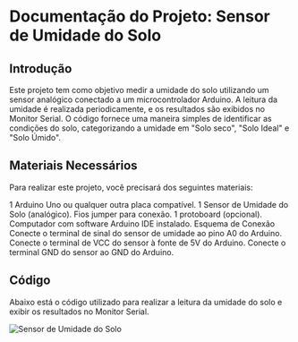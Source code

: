 # Documentação do Projeto: Sensor de Umidade do Solo

## Introdução
Este projeto tem como objetivo medir a umidade do solo utilizando um sensor analógico conectado a um microcontrolador Arduino.
A leitura da umidade é realizada periodicamente, e os resultados são exibidos no Monitor Serial. O código fornece uma maneira simples 
de identificar as condições do solo, categorizando a umidade em "Solo seco", "Solo Ideal" e "Solo Úmido".

## Materiais Necessários
Para realizar este projeto, você precisará dos seguintes materiais:

1 Arduino Uno ou qualquer outra placa compatível.
1 Sensor de Umidade do Solo (analógico).
Fios jumper para conexão.
1 protoboard (opcional).
Computador com software Arduino IDE instalado.
Esquema de Conexão
Conecte o terminal de sinal do sensor de umidade ao pino A0 do Arduino.
Conecte o terminal de VCC do sensor à fonte de 5V do Arduino.
Conecte o terminal GND do sensor ao GND do Arduino.

## Código
Abaixo está o código utilizado para realizar a leitura da umidade do solo e exibir os resultados no Monitor Serial.

![Sensor de Umidade do Solo](https://github.com/user-attachments/assets/7ea83a46-7745-49c3-ba98-19bc15eb1581)
